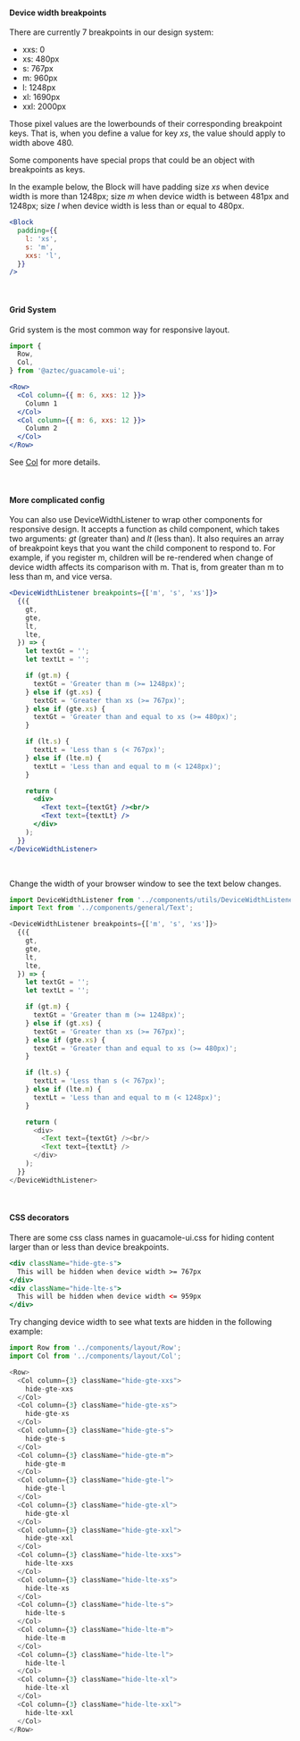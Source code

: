 #### Device width breakpoints

There are currently 7 breakpoints in our design system:

 - xxs: 0
 - xs: 480px
 - s: 767px
 - m: 960px
 - l: 1248px
 - xl: 1690px
 - xxl: 2000px

Those pixel values are the lowerbounds of their corresponding breakpoint keys. That is, when you define a value for key *xs*, the value should apply to width above 480.

Some components have special props that could be an object with breakpoints as keys.

In the example below, the Block will have padding size *xs* when device width is more than 1248px; size *m* when device width is between 481px and 1248px; size *l* when device width is less than or equal to 480px.

```jsx static
<Block
  padding={{
    l: 'xs',
    s: 'm',
    xxs: 'l',
  }}
/>
```

&nbsp;
&nbsp;

#### Grid System

Grid system is the most common way for responsive layout.

```jsx static
import {
  Row,
  Col,
} from '@aztec/guacamole-ui';

<Row>
  <Col column={{ m: 6, xxs: 12 }}>
    Column 1
  </Col>
  <Col column={{ m: 6, xxs: 12 }}>
    Column 2
  </Col>
</Row>
```

See [Col](/#/Layout/Col) for more details.

&nbsp;
&nbsp;

#### More complicated config

You can also use DeviceWidthListener to wrap other components for responsive design. It accepts a function as child component, which takes two arguments: *gt* (greater than) and *lt* (less than). It also requires an array of breakpoint keys that you want the child component to respond to. For example, if you register m, children will be re-rendered when change of device width affects its comparison with m. That is, from greater than m to less than m, and vice versa.

```jsx static
<DeviceWidthListener breakpoints={['m', 's', 'xs']}>
  {({
    gt,
    gte,
    lt,
    lte,
  }) => {
    let textGt = '';
    let textLt = '';

    if (gt.m) {
      textGt = 'Greater than m (>= 1248px)';
    } else if (gt.xs) {
      textGt = 'Greater than xs (>= 767px)';
    } else if (gte.xs) {
      textGt = 'Greater than and equal to xs (>= 480px)';
    }

    if (lt.s) {
      textLt = 'Less than s (< 767px)';
    } else if (lte.m) {
      textLt = 'Less than and equal to m (< 1248px)';
    }

    return (
      <div>
        <Text text={textGt} /><br/>
        <Text text={textLt} />
      </div>
    );
  }}
</DeviceWidthListener>
```

&nbsp;
&nbsp;

Change the width of your browser window to see the text below changes.

```js
import DeviceWidthListener from '../components/utils/DeviceWidthListener';
import Text from '../components/general/Text';

<DeviceWidthListener breakpoints={['m', 's', 'xs']}>
  {({
    gt,
    gte,
    lt,
    lte,
  }) => {
    let textGt = '';
    let textLt = '';

    if (gt.m) {
      textGt = 'Greater than m (>= 1248px)';
    } else if (gt.xs) {
      textGt = 'Greater than xs (>= 767px)';
    } else if (gte.xs) {
      textGt = 'Greater than and equal to xs (>= 480px)';
    }

    if (lt.s) {
      textLt = 'Less than s (< 767px)';
    } else if (lte.m) {
      textLt = 'Less than and equal to m (< 1248px)';
    }

    return (
      <div>
        <Text text={textGt} /><br/>
        <Text text={textLt} />
      </div>
    );
  }}
</DeviceWidthListener>
```

&nbsp;
&nbsp;

#### CSS decorators

There are some css class names in guacamole-ui.css for hiding content larger than or less than device breakpoints.

```jsx static
<div className="hide-gte-s">
  This will be hidden when device width >= 767px
</div>
<div className="hide-lte-s">
  This will be hidden when device width <= 959px
</div>
```

Try changing device width to see what texts are hidden in the following example:

```js
import Row from '../components/layout/Row';
import Col from '../components/layout/Col';

<Row>
  <Col column={3} className="hide-gte-xxs">
    hide-gte-xxs
  </Col>
  <Col column={3} className="hide-gte-xs">
    hide-gte-xs
  </Col>
  <Col column={3} className="hide-gte-s">
    hide-gte-s
  </Col>
  <Col column={3} className="hide-gte-m">
    hide-gte-m
  </Col>
  <Col column={3} className="hide-gte-l">
    hide-gte-l
  </Col>
  <Col column={3} className="hide-gte-xl">
    hide-gte-xl
  </Col>
  <Col column={3} className="hide-gte-xxl">
    hide-gte-xxl
  </Col>
  <Col column={3} className="hide-lte-xxs">
    hide-lte-xxs
  </Col>
  <Col column={3} className="hide-lte-xs">
    hide-lte-xs
  </Col>
  <Col column={3} className="hide-lte-s">
    hide-lte-s
  </Col>
  <Col column={3} className="hide-lte-m">
    hide-lte-m
  </Col>
  <Col column={3} className="hide-lte-l">
    hide-lte-l
  </Col>
  <Col column={3} className="hide-lte-xl">
    hide-lte-xl
  </Col>
  <Col column={3} className="hide-lte-xxl">
    hide-lte-xxl
  </Col>
</Row>
```
